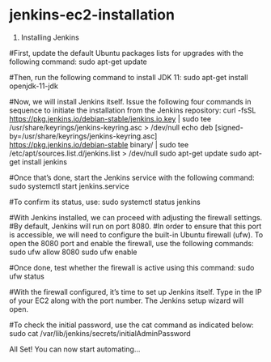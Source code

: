 # jenkins-ec2-installation
1. Installing Jenkins

#First, update the default Ubuntu packages lists for upgrades with the following command:
sudo apt-get update

#Then, run the following command to install JDK 11:
sudo apt-get install openjdk-11-jdk

#Now, we will install Jenkins itself. Issue the following four commands in sequence to initiate the installation from the Jenkins repository:
curl -fsSL https://pkg.jenkins.io/debian-stable/jenkins.io.key | sudo tee \
  /usr/share/keyrings/jenkins-keyring.asc > /dev/null
echo deb [signed-by=/usr/share/keyrings/jenkins-keyring.asc] \
  https://pkg.jenkins.io/debian-stable binary/ | sudo tee \
  /etc/apt/sources.list.d/jenkins.list > /dev/null
sudo apt-get update
sudo apt-get install jenkins

#Once that’s done, start the Jenkins service with the following command:
sudo systemctl start jenkins.service

#To confirm its status, use:
sudo systemctl status jenkins

#With Jenkins installed, we can proceed with adjusting the firewall settings. 
#By default, Jenkins will run on port 8080.
#In order to ensure that this port is accessible, we will need to configure the built-in Ubuntu firewall (ufw). To open the 8080 port and enable the firewall, use the following commands:
sudo ufw allow 8080
sudo ufw enable

#Once done, test whether the firewall is active using this command:
sudo ufw status

#With the firewall configured, it’s time to set up Jenkins itself. Type in the IP of your EC2 along with the port number. The Jenkins setup wizard will open.

#To check the initial password, use the cat command as indicated below:
sudo cat /var/lib/jenkins/secrets/initialAdminPassword

All Set! You can now start automating...
